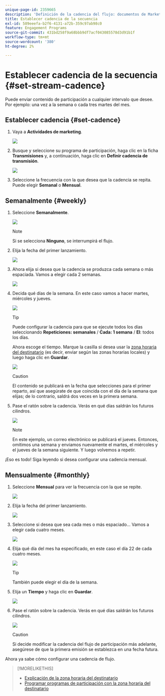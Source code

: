 ```yaml
---
unique-page-id: 2359665
description: 'Definición de la cadencia del flujo: documentos de Marketo, documentación del producto'
title: Establecer cadencia de la secuencia
exl-id: 589eeefa-b2f6-4131-a72b-359c97ab98c0
feature: Engagement Programs
source-git-commit: 431bd258f9a68bbb9df7acf043085578d3d91b1f
workflow-type: tm+mt
source-wordcount: '380'
ht-degree: 2%

---
```


# Establecer cadencia de la secuencia {#set-stream-cadence}

Puede enviar contenido de participación a cualquier intervalo que desee. Por ejemplo: una vez a la semana o cada tres martes del mes.

## Establecer cadencia {#set-cadence}

1. Vaya a **Actividades de marketing**.

   ![](assets/login-marketing-activities.png)

1. Busque y seleccione su programa de participación, haga clic en la ficha **Transmisiones** y, a continuación, haga clic en **Definir cadencia de transmisión**.

   ![](assets/selectstreamcadence.jpg)

1. Seleccione la frecuencia con la que desea que la cadencia se repita. Puede elegir **Semanal** o **Mensual**.

## Semanalmente {#weekly}

1. Seleccione **Semanalmente**.

   ![](assets/image2017-12-5-14-3a9-3a43.png)

   >[!NOTE]
   >
   >Si se selecciona **Ninguno**, se interrumpirá el flujo.

1. Elija la fecha del primer lanzamiento.

   ![](assets/image2017-12-5-14-3a10-3a17.png)

1. Ahora elija si desea que la cadencia se produzca cada semana o más espaciada. Vamos a elegir cada 2 semanas.

   ![](assets/image2017-12-5-14-3a10-3a56.png)

1. Decida qué días de la semana. En este caso vamos a hacer martes, miércoles y jueves.

   ![](assets/image2017-12-5-14-3a12-3a29.png)

   >[!TIP]
   >
   >Puede configurar la cadencia para que se ejecute todos los días seleccionando **Repeticiones: semanales** / **Cada: 1 semana** / **El**: todos los días.

   Ahora escoge el tiempo. Marque la casilla si desea usar la [zona horaria del destinatario](/help/marketo/product-docs/email-marketing/drip-nurturing/engagement-program-streams/set-stream-cadence/schedule-engagement-programs-with-recipient-time-zone.md) (es decir, enviar según las zonas horarias locales) y luego haga clic en **Guardar**.

   ![](assets/image2017-12-5-14-3a20-3a11.png)

   >[!CAUTION]
   >
   >El contenido se publicará en la fecha que selecciones para el primer reparto, así que asegúrate de que coincida con el día de la semana que elijas; de lo contrario, saldrá dos veces en la primera semana.

1. Pase el ratón sobre la cadencia. Verás en qué días saldrán los futuros cilindros.

   ![](assets/image2017-12-5-14-3a17-3a29.png)

   >[!NOTE]
   >
   >En este ejemplo, un correo electrónico se publicará el jueves. Entonces, omitimos una semana y enviamos nuevamente el martes, el miércoles y el jueves de la semana siguiente. Y luego volvemos a repetir.

¡Eso es todo! Siga leyendo si desea configurar una cadencia mensual.

## Mensualmente {#monthly}

1. Seleccione **Mensual** para ver la frecuencia con la que se repite.

   ![](assets/image2014-9-15-16-3a30-3a15.png)

1. Elija la fecha del primer lanzamiento.

   ![](assets/image2014-9-15-16-3a30-3a11.png)

1. Seleccione si desea que sea cada mes o más espaciado... Vamos a elegir cada cuatro meses.

   ![](assets/image2014-9-15-16-3a30-3a7.png)

1. Elija qué día del mes ha especificado, en este caso el día 22 de cada cuatro meses.

   ![](assets/image2014-9-15-16-3a29-3a51.png)

   >[!TIP]
   >
   >También puede elegir el día de la semana.

1. Elija un **Tiempo** y haga clic en **Guardar**.

   ![](assets/image2014-9-15-16-3a29-3a42.png)

1. Pase el ratón sobre la cadencia. Verás en qué días saldrán los futuros cilindros.

   ![](assets/image2014-9-15-16-3a29-3a38.png)

   >[!CAUTION]
   >
   >Si decide modificar la cadencia del flujo de participación más adelante, asegúrese de que la primera emisión se establezca en una fecha futura.

Ahora ya sabe cómo configurar una cadencia de flujo.

>[!MORELIKETHIS]
>
>* [Explicación de la zona horaria del destinatario](/help/marketo/product-docs/email-marketing/email-programs/email-program-actions/scheduling-with-recipient-time-zone/understanding-recipient-time-zone.md)
>* [Programar programas de participación con la zona horaria del destinatario](/help/marketo/product-docs/email-marketing/drip-nurturing/engagement-program-streams/set-stream-cadence/schedule-engagement-programs-with-recipient-time-zone.md)
